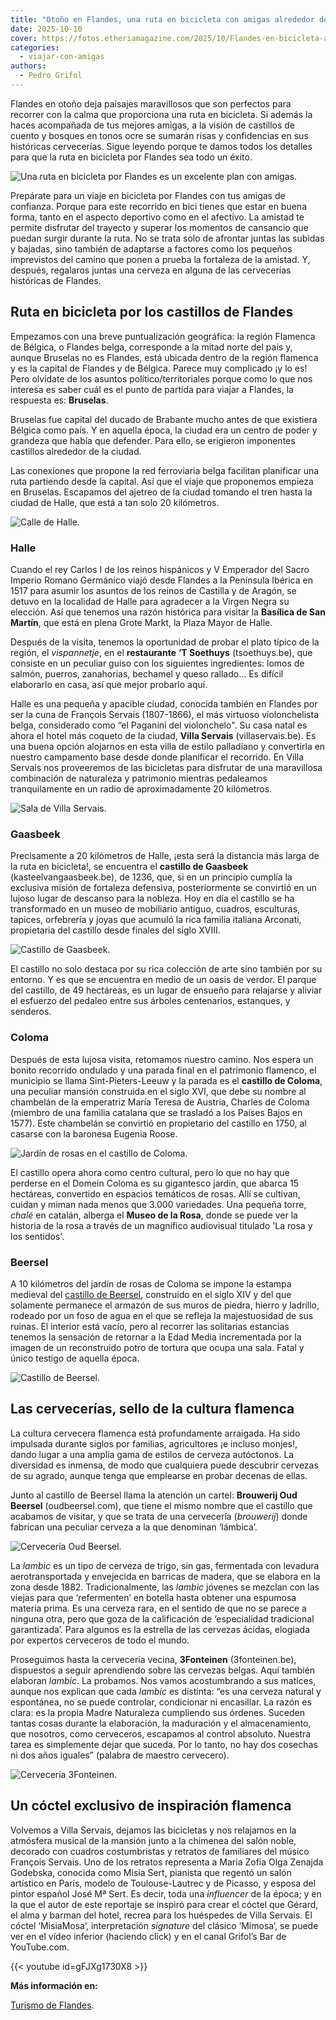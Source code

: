 ```yaml
---
title: "Otoño en Flandes, una ruta en bicicleta con amigas alrededor de Bruselas"
date: 2025-10-10
cover: https://fotos.etheriamagazine.com/2025/10/Flandes-en-bicicleta-amigas.jpg
categories: 
  - viajar-con-amigas
authors: 
  - Pedro Grifol
---
```


Flandes en otoño deja paisajes maravillosos que son perfectos para recorrer con la calma 
que proporciona una ruta en bicicleta. Si además la haces acompañada de tus mejores 
amigas, a la visión de castillos de cuento y bosques en tonos ocre se sumarán risas y 
confidencias en sus históricas cervecerías. Sigue leyendo porque te damos todos los 
detalles para que la ruta en bicicleta por Flandes sea todo un éxito. 

![Una ruta en bicicleta por Flandes es un excelente plan con amigas.](https://fotos.etheriamagazine.com/2025/10/Flandes-en-bicicleta-amigas.jpg "Una ruta en bicicleta por Flandes es un excelente plan con amigas. © Johan Martens/Turismo de Flandes")

Prepárate para un viaje en bicicleta por Flandes con tus amigas de confianza. Porque 
para este recorrido en bici tienes que estar en buena forma, tanto en el aspecto 
deportivo como en el afectivo. La amistad te permite disfrutar del trayecto y superar 
los momentos de cansancio que puedan surgir durante la ruta. No se trata solo de 
afrontar juntas las subidas y bajadas, sino también de adaptarse a factores como los 
pequeños imprevistos del camino que ponen a prueba la fortaleza de la amistad. Y, 
después, regalaros juntas una cerveza en alguna de las cervecerías históricas de 
Flandes. 

## Ruta en bicicleta por los castillos de Flandes

Empezamos con una breve puntualización geográfica: la región Flamenca de Bélgica, o 
Flandes belga, corresponde a la mitad norte del país y, aunque Bruselas no es Flandes, 
está ubicada dentro de la región flamenca y es la capital de Flandes y de Bélgica. 
Parece muy complicado ¡y lo es! Pero olvídate de los asuntos político/territoriales 
porque como lo que nos interesa es saber cuál es el punto de partida para viajar a 
Flandes, la respuesta es: **Bruselas**. 

Bruselas fue capital del ducado de Brabante mucho antes de que existiera Bélgica como 
país. Y en aquella época, la ciudad era un centro de poder y grandeza que había que 
defender. Para ello, se erigieron imponentes castillos alrededor de la ciudad. 

Las conexiones que propone la red ferroviaria belga facilitan planificar una ruta 
partiendo desde la capital. Así que el viaje que proponemos empieza en Bruselas. 
Escapamos del ajetreo de la ciudad tomando el tren hasta la ciudad de Halle, que está a 
tan solo 20 kilómetros. 

![Calle de Halle.](https://fotos.etheriamagazine.com/2025/10/Flandes-bicicleta-Halle-calle.jpg "Calle de Halle. © Pedro Grifol")

### Halle

Cuando el rey Carlos I de los reinos hispánicos y V Emperador del Sacro Imperio Romano 
Germánico viajó desde Flandes a la Península Ibérica en 1517 para asumir los asuntos de 
los reinos de Castilla y de Aragón, se detuvo en la localidad de Halle para agradecer a 
la Virgen Negra su elección. Así que tenemos una razón histórica para visitar la 
**Basílica de San Martín**, que está en plena Grote Markt, la Plaza Mayor de Halle. 

Después de la visita, tenemos la oportunidad de probar el plato típico de la región, el 
_vispannetje_, en el **restaurante** **‘T Soethuys** (tsoethuys.be), que consiste en un 
peculiar guiso con los siguientes ingredientes: lomos de salmón, puerros, zanahorias, 
bechamel y queso rallado… Es difícil elaborarlo en casa, así que mejor probarlo aquí. 

Halle es una pequeña y apacible ciudad, conocida también en Flandes por ser la cuna de 
François Servais (1807-1866), el más virtuoso violonchelista belga, considerado como “el 
Paganini del violonchelo". Su casa natal es ahora el hotel más coqueto de la ciudad, 
**Villa Servais** (villaservais.be). Es una buena opción alojarnos en esta villa de 
estilo palladiano y convertirla en nuestro campamento base desde donde planificar el 
recorrido. En Villa Servais nos proveeremos de las bicicletas para disfrutar de una 
maravillosa combinación de naturaleza y patrimonio mientras pedaleamos tranquilamente en 
un radio de aproximadamente 20 kilómetros. 

![Sala de Villa Servais.](https://fotos.etheriamagazine.com/2025/10/Flandes-bicicleta-Villa-Servais.jpg "Sala de Villa Servais. © Pedro Grifol")

### Gaasbeek

Precisamente a 20 kilómetros de Halle, ¡esta será la distancia más larga de la ruta en 
bicicleta!, se encuentra el **castillo de Gaasbeek** (kasteelvangaasbeek.be), de 1236, 
que, si en un principio cumplía la exclusiva misión de fortaleza defensiva, 
posteriormente se convirtió en un lujoso lugar de descanso para la nobleza. Hoy en día 
el castillo se ha transformado en un museo de mobiliario antiguo, cuadros, esculturas, 
tapices, orfebrería y joyas que acumuló la rica familia italiana Arconati, propietaria 
del castillo desde finales del siglo XVIII. 

![Castillo de Gaasbeek.](https://fotos.etheriamagazine.com/2025/10/Flandes-bicicleta-Castillo-Gaasbeek.jpg "Castillo de Gaasbeek. © Pedro Grifol")

El castillo no solo destaca por su rica colección de arte sino también por su entorno. Y 
es que se encuentra en medio de un oasis de verdor. El parque del castillo, de 49 
hectáreas, es un lugar de ensueño para relajarse y aliviar el esfuerzo del pedaleo entre 
sus árboles centenarios, estanques, y senderos. 

### Coloma

Después de esta lujosa visita, retomamos nuestro camino. Nos espera un bonito recorrido 
ondulado y una parada final en el patrimonio flamenco, el municipio se llama 
Sint-Pieters-Leeuw y la parada es el **castillo de Coloma**, una peculiar mansión 
construida en el siglo XVI, que debe su nombre al chambelán de la emperatriz María 
Teresa de Austria, Charles de Coloma (miembro de una familia catalana que se trasladó a 
los Países Bajos en 1577). Este chambelán se convirtió en propietario del castillo en 
1750, al casarse con la baronesa Eugenia Roose. 

![Jardín de rosas en el castillo de Coloma.](https://fotos.etheriamagazine.com/2025/10/Flandes-bicicleta-Castillo-Coloma.jpg "Jardín de rosas en el castillo de Coloma. © Pedro Grifol")

El castillo opera ahora como centro cultural, pero lo que no hay que perderse en el 
Domein Coloma es su gigantesco jardín, que abarca 15 hectáreas, convertido en espacios 
temáticos de rosas. Allí se cultivan, cuidan y miman nada menos que 3.000 variedades. 
Una pequeña torre, _chalé_ en catalán, alberga el **Museo de la Rosa**, donde se puede 
ver la historia de la rosa a través de un magnífico audiovisual titulado 'La rosa y los 
sentidos'. 

### Beersel

A 10 kilómetros del jardín de rosas de Coloma se impone la estampa medieval del 
[castillo de Beersel](http://en.visitbeersel.be/kasteel-van-beersel), construido en el 
siglo XIV y del que solamente permanece el armazón de sus muros de piedra, hierro y 
ladrillo, rodeado por un foso de agua en el que se refleja la majestuosidad de sus 
ruinas. El interior está vacío, pero al recorrer las solitarias estancias tenemos la 
sensación de retornar a la Edad Media incrementada por la imagen de un reconstruido 
potro de tortura que ocupa una sala. Fatal y único testigo de aquella época. 

![Castillo de Beersel.](https://fotos.etheriamagazine.com/2025/10/Flandes-bicicleta-Castillo-Beersel.jpg "Castillo de Beersel. © Pedro Grifol")

## Las cervecerías, sello de la cultura flamenca

La cultura cervecera flamenca está profundamente arraigada. Ha sido impulsada durante 
siglos por familias, agricultores ¡e incluso monjes!, dando lugar a una amplia gama de 
estilos de cerveza autóctonos. La diversidad es inmensa, de modo que cualquiera puede 
descubrir cervezas de su agrado, aunque tenga que emplearse en probar decenas de ellas. 

Junto al castillo de Beersel llama la atención un cartel: **Brouwerij Oud Beersel** 
(oudbeersel.com), que tiene el mismo nombre que el castillo que acabamos de visitar, y 
que se trata de una cervecería (_brouwerij_) donde fabrican una peculiar cerveza a la 
que denominan ‘lámbica’. 

![Cervecería Oud Beersel.](https://fotos.etheriamagazine.com/2025/10/Flandes-bicicleta-Cerveceria-Oud-Beersel.jpg "Cervecería Oud Beersel. ©Pedro Grifol")

La _lambic_ es un tipo de cerveza de trigo, sin gas, fermentada con levadura 
aerotransportada y envejecida en barricas de madera, que se elabora en la zona desde 
1882. Tradicionalmente, las _lambic_ jóvenes se mezclan con las viejas para que 
‘refermenten’ en botella hasta obtener una espumosa materia prima. Es una cerveza rara, 
en el sentido de que no se parece a ninguna otra, pero que goza de la calificación de 
‘especialidad tradicional garantizada’. Para algunos es la estrella de las cervezas 
ácidas, elogiada por expertos cerveceros de todo el mundo. 

Proseguimos hasta la cervecería vecina, **3Fonteinen** (3fonteinen.be), dispuestos a 
seguir aprendiendo sobre las cervezas belgas. Aquí también elaboran _lambic_. La 
probamos. Nos vamos acostumbrando a sus matices, aunque nos explican que cada _lambic_ 
es distinta: “es una cerveza natural y espontánea, no se puede controlar, condicionar ni 
encasillar. La razón es clara: es la propia Madre Naturaleza cumpliendo sus órdenes. 
Suceden tantas cosas durante la elaboración, la maduración y el almacenamiento, que 
nosotros, como cerveceros, escapamos al control absoluto. Nuestra tarea es simplemente 
dejar que suceda. Por lo tanto, no hay dos cosechas ni dos años iguales” (palabra de 
maestro cervecero). 

![Cervecería 3Fonteinen.](https://fotos.etheriamagazine.com/2025/10/Flandes-bicicleta-Cerveceria-3Fonteinen.jpg "Cervecería 3Fonteinen. ©Pedro Grifol")

## Un cóctel exclusivo de inspiración flamenca

Volvemos a Villa Servais, dejamos las bicicletas y nos relajamos en la atmósfera musical 
de la mansión junto a la chimenea del salón noble, decorado con cuadros costumbristas y 
retratos de familiares del músico François Servais. Uno de los retratos representa a 
Maria Zofia Olga Zenajda Godebska, conocida como Misia Sert, pianista que regentó un 
salón artístico en París, modelo de Toulouse-Lautrec y de Picasso, y esposa del pintor 
español José Mª Sert. Es decir, toda una _influencer_ de la época; y en la que el autor 
de este reportaje se inspiró para crear el cóctel que Gérard, el alma y barman del 
hotel, recrea para los huéspedes de Villa Servais. El cóctel ‘MisiaMosa’, interpretación 
_signature_ del clásico ‘Mimosa’, se puede ver en el vídeo inferior (haciendo click) y 
en el canal Grifol’s Bar de YouTube.com. 

{{< youtube id=gFJXg1730X8  >}}

**Más información en:** 

[Turismo de Flandes](http://visitflanders.com/es/castillos-y-jardines).
